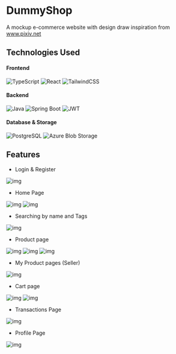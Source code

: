 # DummyShop

A mockup e-commerce website with design draw inspiration from www.pixiv.net

## Technologies Used

#### Frontend  
![TypeScript](https://img.shields.io/badge/typescript-%23007ACC.svg?style=for-the-badge&logo=typescript&logoColor=white) ![React](https://img.shields.io/badge/react-%2320232a.svg?style=for-the-badge&logo=react&logoColor=%2361DAFB) ![TailwindCSS](https://img.shields.io/badge/tailwindcss-%2338B2AC.svg?style=for-the-badge&logo=tailwind-css&logoColor=white)

#### Backend  
![Java](https://img.shields.io/badge/java-%23ED8B00.svg?style=for-the-badge&logo=java&logoColor=white)  ![Spring Boot](https://img.shields.io/badge/springboot-%236DB33F.svg?style=for-the-badge&logo=springboot&logoColor=white)  ![JWT](https://img.shields.io/badge/JWT-black?style=for-the-badge&logo=JSON%20web%20tokens&logoColor=white)


#### Database & Storage  
![PostgreSQL](https://img.shields.io/badge/postgresql-%23316192.svg?style=for-the-badge&logo=postgresql&logoColor=white)  ![Azure Blob Storage](https://img.shields.io/badge/Azure%20Blob%20Storage-0078D4?style=for-the-badge&logo=microsoft-azure&logoColor=white)

## Features
- Login & Register
  
![img](https://drive.google.com/uc?export=view&id=1Mj2wtwBB10APEXAds6wtzpaLZQpFl5wM) 
  
- Home Page
  
![img](https://drive.google.com/uc?export=view&id=1vaSq5t8Bvi4JB8A-_yVlS3p4C3HaMipm)
![img](https://drive.google.com/uc?export=view&id=1HmgQf3MTf3V9Hn62qTpPGjFGK-QuSZTX)
  
- Searching by name and Tags
  
![img](https://drive.google.com/uc?export=view&id=1d68elm_ma2WuBQJKRLLabyUlwN3Gc-a4)
  
- Product page
  
![img](https://drive.google.com/uc?export=view&id=1gfPk5n5BuYgjFRCmUlZfa_CaClV78Tks)
![img](https://drive.google.com/uc?export=view&id=1E0pBkgqhDCt4V0bX7YDKQQ5oOg27OdaY)
![img](https://drive.google.com/uc?export=view&id=1q8SJiU6kvHxqqmQtQvfAaaKv7UBgzhT1)
  
- My Product pages (Seller)
  
![img](https://drive.google.com/uc?export=view&id=1rzjr1XbwBNZbZG725lS3r8josdkWP3Ey)
  
- Cart page
  
![img](https://drive.google.com/uc?export=view&id=1_6Oe4coIb54LcnjB6osvvMyY4dyevFMR)
![img](https://drive.google.com/uc?export=view&id=1c7AM7mOC6yTXRDiPMwSExPDwsqvfyEqF)
  
- Transactions Page
  
![img](https://drive.google.com/uc?export=view&id=1t2LY76I3DYQTM1qZky6oEQfARcIqax9N)
  
- Profile Page
  
![img](https://drive.google.com/uc?export=view&id=1yX8M5O0XeVIwR6vX5qpi49WuLJCqtT3w)
  